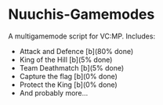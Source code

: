 Nuuchis-Gamemodes
=================

A multigamemode script for VC:MP.
Includes:
  - Attack and Defence [b](80% done)
  - King of the Hill   [b](5% done)
  - Team Deathmatch    [b](5% done)
  - Capture the flag   [b](0% done)
  - Protect the King   [b](0% done)
  - And probably more...

